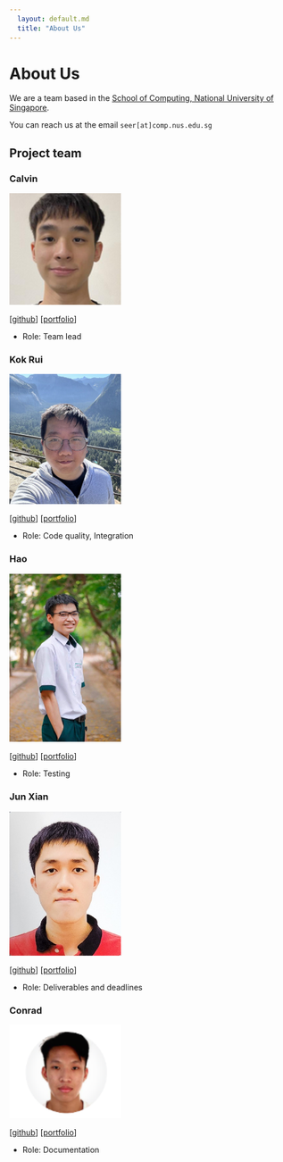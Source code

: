```yaml
---
  layout: default.md
  title: "About Us"
---
```


# About Us

We are a team based in the [School of Computing, National University of Singapore](http://www.comp.nus.edu.sg).

You can reach us at the email `seer[at]comp.nus.edu.sg`

## Project team

### Calvin

<img src="images/lordidiot.png" width="200px">

[[github](https://github.com/lordidiot)]
[[portfolio](team/lordidiot.md)]

- Role: Team lead

### Kok Rui

<img src="images/kokrui.png" width="200px">

[[github](http://github.com/kokrui)]
[[portfolio](team/kokrui.md)]

- Role: Code quality, Integration

### Hao

<img src="images/vn-hao.png" width="200px">

[[github](http://github.com/vn-hao)]
[[portfolio](team/vn-hao.md)]

- Role: Testing

### Jun Xian

<img src="images/limjunxian1.png" width="200px">

[[github](http://github.com/limjunxian1)]
[[portfolio](team/limjunxian1.md)]

- Role: Deliverables and deadlines

### Conrad

<img src="images/conradsoon.png" width="200px">

[[github](http://github.com/conradsoon)]
[[portfolio](team/conradsoon.md)]

- Role: Documentation
